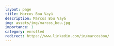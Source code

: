 ```yaml
---
layout: page
title: Marcos Bou Vayá
description: Marcos Bou Vayá
img: assets/img/marcos_bou.jpg
importance: 1
category: enrolled
redirect: https://www.linkedin.com/in/marcosbou/
---
```

